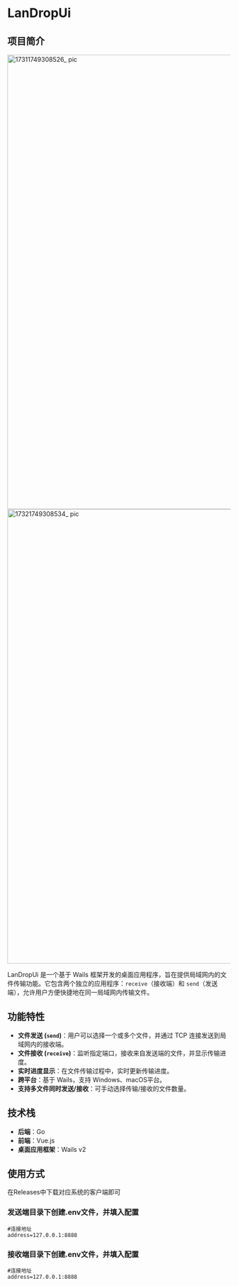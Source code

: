 # LanDropUi

## 项目简介
<img width="1024" alt="17311749308526_ pic" src="https://github.com/user-attachments/assets/b493c286-1be1-4a39-ae7e-c5f8ba7340db" />
<img width="1024" alt="17321749308534_ pic" src="https://github.com/user-attachments/assets/d09e06d0-1ad0-4786-9c75-5ec18f3e823c" />



LanDropUi 是一个基于 Wails 框架开发的桌面应用程序，旨在提供局域网内的文件传输功能。它包含两个独立的应用程序：`receive`（接收端）和 `send`（发送端），允许用户方便快捷地在同一局域网内传输文件。

## 功能特性

- **文件发送 (`send`)**：用户可以选择一个或多个文件，并通过 TCP 连接发送到局域网内的接收端。
- **文件接收 (`receive`)**：监听指定端口，接收来自发送端的文件，并显示传输进度。
- **实时进度显示**：在文件传输过程中，实时更新传输进度。
- **跨平台**：基于 Wails，支持 Windows、macOS平台。
- **支持多文件同时发送/接收**：可手动选择传输/接收的文件数量。

## 技术栈

- **后端**：Go
- **前端**：Vue.js
- **桌面应用框架**：Wails v2

## 使用方式
在Releases中下载对应系统的客户端即可
### 发送端目录下创建.env文件，并填入配置
```
#连接地址
address=127.0.0.1:8888
```

### 接收端目录下创建.env文件，并填入配置
```
#连接地址
address=127.0.0.1:8888
```


